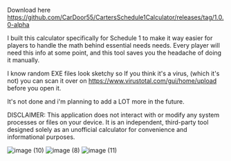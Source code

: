 Download here https://github.com/CarDoor55/CartersSchedule1Calculator/releases/tag/1.0.0-alpha

I built this calculator specifically for Schedule 1 to make it way easier for players to handle the math behind essential needs needs. Every player will need this info at some point, and this tool saves you the headache of doing it manually.

I know random EXE files look sketchy so If you think it's a virus, (which it's not) you can scan it over on https://www.virustotal.com/gui/home/upload before you open it.

It's not done and i'm planning to add a LOT more in the future.

DISCLAIMER: This application does not interact with or modify any system processes or files on your device. It is an independent, third-party tool designed solely as an unofficial calculator for convenience and informational purposes.

![image (10)](https://github.com/user-attachments/assets/ebe96855-f70a-4e34-8d22-fb6a3838f914)
![image (8)](https://github.com/user-attachments/assets/191d45ec-deea-4e32-808e-04b06a2aeb73)
![image (11)](https://github.com/user-attachments/assets/0bee08cc-810a-4cd2-9c8d-71dd328c0743)
